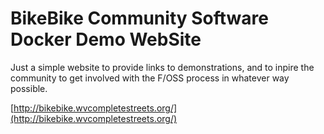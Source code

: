 # BikeBike Community Software Docker Demo WebSite

Just a simple website to provide links to demonstrations, and to inpire the community to get involved with the F/OSS process in whatever way possible.

[http://bikebike.wvcompletestreets.org/](http://bikebike.wvcompletestreets.org/)

